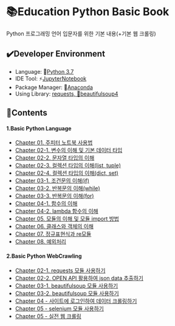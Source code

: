 # :books:Education Python Basic Book

Python 프로그래밍 언어 입문자를 위한 기본 내용(+기본 웹 크롤링)

## :heavy_check_mark:Developer Environment

  - Language: :crocodile:[Python 3.7](https://www.python.org/)
  - IDE Tool: :zap:[JupyterNotebook](https://jupyter.org/)
  - Package Manager: :snake:[Anaconda](https://www.anaconda.com/)
  - Using Library: [requests, :blossom:beautifulsoup4](https://anaconda.org/)

## :book:Contents
#### 1.Basic Python Language
  - [Chapter 01. 주피터 노트북 사용법](https://github.com/ChoLong02/Education_Python_Basic/blob/master/Python_Basic/Chapter%2001.%EC%A3%BC%ED%94%BC%ED%84%B0%20%EB%85%B8%ED%8A%B8%EB%B6%81%20%EC%82%AC%EC%9A%A9%EB%B0%A9%EB%B2%95(Markdown%20%EB%AC%B8%EC%84%9C).ipynb)
  - [Chapter 02-1. 변수의 이해 및 기본 데이터 타입](https://github.com/ChoLong02/Education_Python_Basic/blob/master/Python_Basic/Chapter%2002-1.%20%EB%B3%80%EC%88%98%EC%9D%98%20%EC%9D%B4%ED%95%B4%20%EB%B0%8F%20%EA%B8%B0%EB%B3%B8%20%EB%8D%B0%EC%9D%B4%ED%84%B0%20%ED%83%80%EC%9E%85.ipynb)
  - [Chapter 02-2. 문자열 타입의 이해](https://github.com/ChoLong02/Education_Python_Basic/blob/master/Python_Basic/Chapter%2002-2.%20%EB%AC%B8%EC%9E%90%EC%97%B4%20%ED%83%80%EC%9E%85%EC%9D%98%20%EC%9D%B4%ED%95%B4.ipynb)
  - [Chapter 02-3. 컬렉션 타입의 이해(list, tuple)](https://github.com/ChoLong02/Education_Python_Basic/blob/master/Python_Basic/Chapter%2002-3.%20%EC%BB%AC%EB%A0%89%EC%85%98%20%ED%83%80%EC%9E%85%EC%9D%98%20%EC%9D%B4%ED%95%B4(list%2C%20tuple).ipynb)
  - [Chapter 02-4. 컬렉션 타입의 이해(dict, set)](https://github.com/ChoLong02/Education_Python_Basic/blob/master/Python_Basic/Chapter%2002-4.%20%EC%BB%AC%EB%A0%89%EC%85%98%20%ED%83%80%EC%9E%85%EC%9D%98%20%EC%9D%B4%ED%95%B4(dict%2C%20set).ipynb)
  - [Chapter 03-1. 조건문의 이해(if)](https://github.com/ChoLong02/Education_Python_Basic/blob/master/Python_Basic/Chapter%2003-1.%EC%A1%B0%EA%B1%B4%EB%AC%B8%EC%9D%98%20%EC%9D%B4%ED%95%B4.ipynb)
  - [Chapter 03-2. 반복문의 이해(while)](https://github.com/ChoLong02/Education_Python_Basic/blob/master/Python_Basic/Chapter%2003-2.%20%EB%B0%98%EB%B3%B5%EB%AC%B8%EC%9D%98%20%EC%9D%B4%ED%95%B4(while).ipynb)
  - [Chapter 03-3. 반복문의 이해(for)](https://github.com/ChoLong02/Education_Python_Basic/blob/master/Python_Basic/Chapter%2003-3.%20%EB%B0%98%EB%B3%B5%EB%AC%B8%EC%9D%98%20%EC%9D%B4%ED%95%B4(for).ipynb)
  - [Chapter 04-1. 함수의 이해](https://github.com/ChoLong02/Education_Python_Basic/blob/master/Python_Basic/Chapter%2004-1.%20%ED%95%A8%EC%88%98%EC%9D%98%20%EC%9D%B4%ED%95%B4.ipynb)
  - [Chapter 04-2. lambda 함수의 이해](https://github.com/ChoLong02/Education_Python_Basic/blob/master/Python_Basic/Chapter%2004-2.%20lambda%20%ED%95%A8%EC%88%98%EC%9D%98%20%EC%9D%B4%ED%95%B4.ipynb)
  - [Chapter 05. 모듈의 이해 및 모듈 import 방법](https://github.com/ChoLong02/Education_Python_Basic/blob/master/Python_Basic/Chapter%2005.%20%EB%AA%A8%EB%93%88%EC%9D%98%20%EC%9D%B4%ED%95%B4%20%EB%B0%8F%20%EB%AA%A8%EB%93%88%20import%20%EB%B0%A9%EB%B2%95.ipynb)
  - [Chapter 06. 클래스와 객체의 이해](https://github.com/ChoLong02/Education_Python_Basic/blob/master/Python_Basic/Chapter%2006.%20%ED%81%B4%EB%9E%98%EC%8A%A4%EC%99%80%20%EA%B0%9D%EC%B2%B4%EC%9D%98%20%EC%9D%B4%ED%95%B4.ipynb)
  - [Chapter 07. 정규표현식과 re모듈](https://github.com/ChoLong02/Education_Python_Basic/blob/master/Python_Basic/Chapter%2007.%20%EC%A0%95%EA%B7%9C%ED%91%9C%ED%98%84%EC%8B%9D%EA%B3%BC%20re%20%EB%AA%A8%EB%93%88.ipynb)
  - [Chapter 08. 예외처리](https://github.com/ChoLong02/Education_Python_Basic/blob/master/Python_Basic/Chapter%2008.%EC%98%88%EC%99%B8%EC%B2%98%EB%A6%AC.ipynb)
  
#### 2.Basic Python WebCrawling
  - [Chapter 02-1. requests 모듈 사용하기](https://github.com/ChoLong02/Education_Python_Basic/blob/master/Python_Webcrawling/Chapter%2002-1.%20requests%20%EB%AA%A8%EB%93%88%20%EC%82%AC%EC%9A%A9%ED%95%98%EA%B8%B0.ipynb)
  - [Chapter 02-2. OPEN API 활용하여 json data 추출하기](https://github.com/ChoLong02/Education_Python_Basic/blob/master/Python_Webcrawling/Chapter%2002-2.%20OPEN%20API%20%ED%99%9C%EC%9A%A9%ED%95%98%EC%97%AC%20json%20data%20%EC%B6%94%EC%B6%9C%ED%95%98%EA%B8%B0.ipynb)
  - [Chapter 03-1. beautifulsoup 모듈 사용하기](https://github.com/ChoLong02/Education_Python_Basic/blob/master/Python_Webcrawling/Chapter%2003-1.%20beautifulsoup%20%EB%AA%A8%EB%93%88%20%EC%82%AC%EC%9A%A9%ED%95%98%EA%B8%B0.ipynb)
  - [Chapter 03-2. beautifulsoup 모듈 사용하기](https://github.com/ChoLong02/Education_Python_Basic/blob/master/Python_Webcrawling/Chapter%2003-2.%20beautifulsoup%20%EB%AA%A8%EB%93%88%20%EC%82%AC%EC%9A%A9%ED%95%98%EA%B8%B0.ipynb)
  - [Chapter 04 - 사이트에 로그인하여 데이터 크롤링하기](https://github.com/ChoLong02/Education_Python_Basic/blob/master/Python_Webcrawling/Chapter%2004%20-%20%EC%82%AC%EC%9D%B4%ED%8A%B8%EC%97%90%20%EB%A1%9C%EA%B7%B8%EC%9D%B8%ED%95%98%EC%97%AC%20%EB%8D%B0%EC%9D%B4%ED%84%B0%20%ED%81%AC%EB%A1%A4%EB%A7%81%ED%95%98%EA%B8%B0.ipynb)
  - [Chapter 05 - selenium 모듈 사용하기](https://github.com/ChoLong02/Education_Python_Basic/blob/master/Python_Webcrawling/Chapter%2005%20-%20selenium%20%EB%AA%A8%EB%93%88%20%EC%82%AC%EC%9A%A9%ED%95%98%EA%B8%B0.ipynb)
  - [Chapter 05 - 실전 웹 크롤링](https://github.com/ChoLong02/Education_Python_Basic/blob/master/Python_Webcrawling/Chapter%2005%20-%20%EC%8B%A4%EC%A0%84%20%EC%9B%B9%20%ED%81%AC%EB%A1%A4%EB%A7%81.ipynb)
